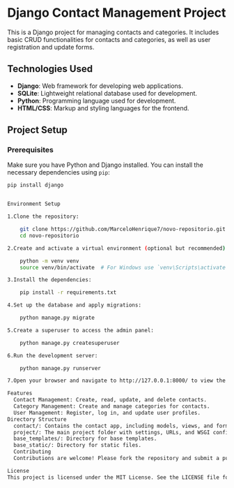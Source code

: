# Django Contact Management Project

This is a Django project for managing contacts and categories. It includes basic CRUD functionalities for contacts and categories, as well as user registration and update forms.

## Technologies Used

- **Django**: Web framework for developing web applications.
- **SQLite**: Lightweight relational database used for development.
- **Python**: Programming language used for development.
- **HTML/CSS**: Markup and styling languages for the frontend.

## Project Setup

### Prerequisites

Make sure you have Python and Django installed. You can install the necessary dependencies using `pip`:

```bash
pip install django


Environment Setup

1.Clone the repository:

    git clone https://github.com/MarceloHenrique7/novo-repositorio.git
    cd novo-repositorio

2.Create and activate a virtual environment (optional but recommended):

    python -m venv venv
    source venv/bin/activate  # For Windows use `venv\Scripts\activate`

3.Install the dependencies:

    pip install -r requirements.txt

4.Set up the database and apply migrations:

    python manage.py migrate

5.Create a superuser to access the admin panel:

    python manage.py createsuperuser

6.Run the development server:

    python manage.py runserver

7.Open your browser and navigate to http://127.0.0.1:8000/ to view the application.

Features
  Contact Management: Create, read, update, and delete contacts.
  Category Management: Create and manage categories for contacts.
  User Management: Register, log in, and update user profiles.
Directory Structure
  contact/: Contains the contact app, including models, views, and forms.
  project/: The main project folder with settings, URLs, and WSGI configuration.
  base_templates/: Directory for base templates.
  base_static/: Directory for static files.
  Contributing
  Contributions are welcome! Please fork the repository and submit a pull request with your changes.

License
This project is licensed under the MIT License. See the LICENSE file for details.
